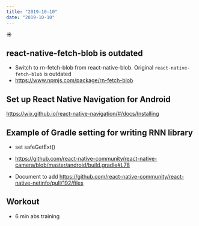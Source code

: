 ```yaml
---
title: "2019-10-10"
date: "2019-10-10"
---
```


☀️

## react-native-fetch-blob is outdated

- Switch to rn-fetch-blob from react-native-blob. Original `react-native-fetch-blob` is outdated
- https://www.npmjs.com/package/rn-fetch-blob

## Set up React Native Navigation for Android

https://wix.github.io/react-native-navigation/#/docs/Installing

## Example of Gradle setting for writing RNN library

- set safeGetExt()
- https://github.com/react-native-community/react-native-camera/blob/master/android/build.gradle#L78

- Document to add
  https://github.com/react-native-community/react-native-netinfo/pull/192/files

## Workout

- 6 min abs training
